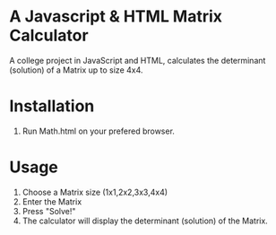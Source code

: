 # A Javascript & HTML Matrix Calculator

A college project in JavaScript and HTML, calculates the determinant (solution) of a Matrix up to size 4x4.

# Installation

1. Run Math.html on your prefered browser.

# Usage
 
1. Choose a Matrix size (1x1,2x2,3x3,4x4) 
2. Enter the Matrix
3. Press "Solve!"
4. The calculator will display the determinant (solution) of the Matrix.